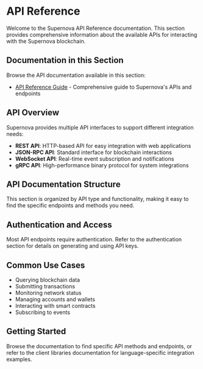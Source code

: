 # API Reference

Welcome to the Supernova API Reference documentation. This section provides comprehensive information about the available APIs for interacting with the Supernova blockchain.

## Documentation in this Section

Browse the API documentation available in this section:

- [API Reference Guide](/docs/api-reference/api-reference-guide) - Comprehensive guide to Supernova's APIs and endpoints

## API Overview

Supernova provides multiple API interfaces to support different integration needs:

- **REST API**: HTTP-based API for easy integration with web applications
- **JSON-RPC API**: Standard interface for blockchain interactions
- **WebSocket API**: Real-time event subscription and notifications
- **gRPC API**: High-performance binary protocol for system integrations

## API Documentation Structure

This section is organized by API type and functionality, making it easy to find the specific endpoints and methods you need.

## Authentication and Access

Most API endpoints require authentication. Refer to the authentication section for details on generating and using API keys.

## Common Use Cases

- Querying blockchain data
- Submitting transactions
- Monitoring network status
- Managing accounts and wallets
- Interacting with smart contracts
- Subscribing to events

## Getting Started

Browse the documentation to find specific API methods and endpoints, or refer to the client libraries documentation for language-specific integration examples. 